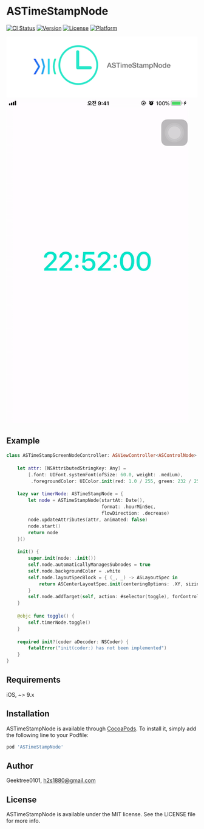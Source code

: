 # ASTimeStampNode

[![CI Status](https://img.shields.io/travis/Geektree0101/ASTimeStampNode.svg?style=flat)](https://travis-ci.org/Geektree0101/ASTimeStampNode)
[![Version](https://img.shields.io/cocoapods/v/ASTimeStampNode.svg?style=flat)](https://cocoapods.org/pods/ASTimeStampNode)
[![License](https://img.shields.io/cocoapods/l/ASTimeStampNode.svg?style=flat)](https://cocoapods.org/pods/ASTimeStampNode)
[![Platform](https://img.shields.io/cocoapods/p/ASTimeStampNode.svg?style=flat)](https://cocoapods.org/pods/ASTimeStampNode)

<img src="https://github.com/GeekTree0101/ASTimeStampNode/blob/master/res/banner.jpg" />
<img src="https://github.com/GeekTree0101/ASTimeStampNode/blob/master/res/example.gif" />

## Example

```swift
class ASTimeStampScreenNodeController: ASViewController<ASControlNode> {
    
    let attr: [NSAttributedStringKey: Any] =
        [.font: UIFont.systemFont(ofSize: 60.0, weight: .medium),
         .foregroundColor: UIColor.init(red: 1.0 / 255, green: 232 / 255, blue: 201 / 255, alpha: 1.0)]
    
    lazy var timerNode: ASTimeStampNode = {
        let node = ASTimeStampNode(startAt: Date(),
                                   format: .hourMinSec,
                                   flowDirection: .decrease)
        node.updateAttributes(attr, animated: false)
        node.start()
        return node
    }()
    
    init() {
        super.init(node: .init())
        self.node.automaticallyManagesSubnodes = true
        self.node.backgroundColor = .white
        self.node.layoutSpecBlock = { (_, _) -> ASLayoutSpec in
            return ASCenterLayoutSpec.init(centeringOptions: .XY, sizingOptions: [], child: self.timerNode)
        }
        self.node.addTarget(self, action: #selector(toggle), forControlEvents: .touchUpInside)
    }
    
    @objc func toggle() {
        self.timerNode.toggle()
    }
    
    required init?(coder aDecoder: NSCoder) {
        fatalError("init(coder:) has not been implemented")
    }
}
```

## Requirements
iOS, ~> 9.x 

## Installation

ASTimeStampNode is available through [CocoaPods](https://cocoapods.org). To install
it, simply add the following line to your Podfile:

```ruby
pod 'ASTimeStampNode'
```

## Author

Geektree0101, h2s1880@gmail.com

## License

ASTimeStampNode is available under the MIT license. See the LICENSE file for more info.

